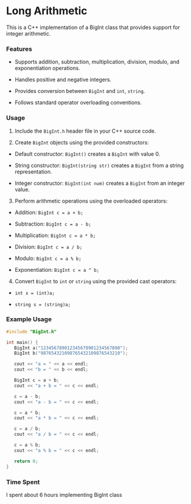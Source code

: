 # Long Arithmetic

This is a C++ implementation of a BigInt class that provides support for integer arithmetic.

### Features

- Supports addition, subtraction, multiplication, division, modulo, and exponentiation operations.

- Handles positive and negative integers.

- Provides conversion between `BigInt` and `int`, `string`.

- Follows standard operator overloading conventions.

### Usage

1. Include the `BigInt.h` header file in your C++ source code.

2. Create `BigInt` objects using the provided constructors:

  - Default constructor: `BigInt()` creates a `BigInt` with value 0.

  - String constructor: `BigInt(string str)` creates a `BigInt` from a string representation.

  - Integer constructor: `BigInt(int num)` creates a `BigInt` from an integer value.

3. Perform arithmetic operations using the overloaded operators:

  - Addition: `BigInt c = a + b;`

  - Subtraction: `BigInt c = a - b;`

  - Multiplication: `BigInt c = a * b;`

  - Division: `BigInt c = a / b;`

  - Modulo: `BigInt c = a % b;`

  - Exponentiation: `BigInt c = a ^ b;`

4. Convert `BigInt` to `int` or `string` using the provided cast operators:

  - `int x = (int)a;`

  - `string s = (string)a;`

### Example Usage

```cpp
#include "BigInt.h"

int main() {
   BigInt a("123456789012345678901234567890");
   BigInt b("987654321098765432109876543210");

   cout << "a = " << a << endl;
   cout << "b = " << b << endl;

   BigInt c = a + b;
   cout << "a + b = " << c << endl;

   c = a - b;
   cout << "a - b = " << c << endl;

   c = a * b;
   cout << "a * b = " << c << endl;

   c = a / b;
   cout << "a / b = " << c << endl;

   c = a % b;
   cout << "a % b = " << c << endl;

   return 0;
}
```

### Time Spent

I spent about 6 hours implementing BigInt class
